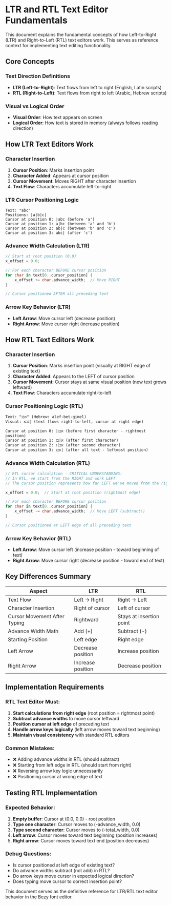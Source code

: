 # LTR and RTL Text Editor Fundamentals

This document explains the fundamental concepts of how Left-to-Right (LTR) and Right-to-Left (RTL) text editors work. This serves as reference context for implementing text editing functionality.

## Core Concepts

### Text Direction Definitions
- **LTR (Left-to-Right)**: Text flows from left to right (English, Latin scripts)
- **RTL (Right-to-Left)**: Text flows from right to left (Arabic, Hebrew scripts)

### Visual vs Logical Order
- **Visual Order**: How text appears on screen
- **Logical Order**: How text is stored in memory (always follows reading direction)

## How LTR Text Editors Work

### Character Insertion
1. **Cursor Position**: Marks insertion point
2. **Character Added**: Appears at cursor position
3. **Cursor Movement**: Moves RIGHT after character insertion
4. **Text Flow**: Characters accumulate left-to-right

### LTR Cursor Positioning Logic
```
Text: "abc"
Positions: |a|b|c|
Cursor at position 0: |abc (before 'a')
Cursor at position 1: a|bc (between 'a' and 'b') 
Cursor at position 2: ab|c (between 'b' and 'c')
Cursor at position 3: abc| (after 'c')
```

### Advance Width Calculation (LTR)
```rust
// Start at root position (0.0)
x_offset = 0.0;

// For each character BEFORE cursor position
for char in text[0..cursor_position] {
    x_offset += char.advance_width;  // Move RIGHT
}

// Cursor positioned AFTER all preceding text
```

### Arrow Key Behavior (LTR)
- **Left Arrow**: Move cursor left (decrease position)
- **Right Arrow**: Move cursor right (increase position)

## How RTL Text Editors Work

### Character Insertion
1. **Cursor Position**: Marks insertion point (visually at RIGHT edge of existing text)
2. **Character Added**: Appears to the LEFT of cursor position
3. **Cursor Movement**: Cursor stays at same visual position (new text grows leftward)
4. **Text Flow**: Characters accumulate right-to-left

### Cursor Positioning Logic (RTL)
```
Text: "אבג" (Hebrew: alef-bet-gimel)
Visual: גבא| (text flows right-to-left, cursor at right edge)

Cursor at position 0: |אבג (before first character - rightmost position)
Cursor at position 1: א|בג (after first character)
Cursor at position 2: אב|ג (after second character) 
Cursor at position 3: אבג| (after all text - leftmost position)
```

### Advance Width Calculation (RTL)
```rust
// RTL cursor calculation - CRITICAL UNDERSTANDING:
// In RTL, we start from the RIGHT and work LEFT
// The cursor position represents how far LEFT we've moved from the right edge

x_offset = 0.0;  // Start at root position (rightmost edge)

// For each character BEFORE cursor position  
for char in text[0..cursor_position] {
    x_offset -= char.advance_width;  // Move LEFT (subtract!)
}

// Cursor positioned at LEFT edge of all preceding text
```

### Arrow Key Behavior (RTL)
- **Left Arrow**: Move cursor left (increase position - toward beginning of text)
- **Right Arrow**: Move cursor right (decrease position - toward end of text)

## Key Differences Summary

| Aspect | LTR | RTL |
|--------|-----|-----|
| Text Flow | Left → Right | Right → Left |
| Character Insertion | Right of cursor | Left of cursor |
| Cursor Movement After Typing | Rightward | Stays at insertion point |
| Advance Width Math | Add (+) | Subtract (-) |
| Starting Position | Left edge | Right edge |
| Left Arrow | Decrease position | Increase position |
| Right Arrow | Increase position | Decrease position |

## Implementation Requirements

### RTL Text Editor Must:
1. **Start calculations from right edge** (root position = rightmost point)
2. **Subtract advance widths** to move cursor leftward
3. **Position cursor at left edge** of preceding text
4. **Handle arrow keys logically** (left arrow moves toward text beginning)
5. **Maintain visual consistency** with standard RTL editors

### Common Mistakes:
- ❌ Adding advance widths in RTL (should subtract)
- ❌ Starting from left edge in RTL (should start from right) 
- ❌ Reversing arrow key logic unnecessarily
- ❌ Positioning cursor at wrong edge of text

## Testing RTL Implementation

### Expected Behavior:
1. **Empty buffer**: Cursor at (0.0, 0.0) - root position
2. **Type one character**: Cursor moves to (-advance_width, 0.0) 
3. **Type second character**: Cursor moves to (-total_width, 0.0)
4. **Left arrow**: Cursor moves toward text beginning (position increases)
5. **Right arrow**: Cursor moves toward text end (position decreases)

### Debug Questions:
- Is cursor positioned at left edge of existing text?
- Do advance widths subtract (not add) in RTL?
- Do arrow keys move cursor in expected logical direction?
- Does typing move cursor to correct insertion point?

This document serves as the definitive reference for LTR/RTL text editor behavior in the Bezy font editor.
